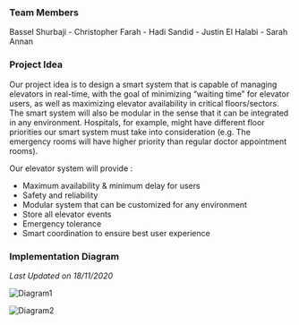 ### Team Members

Bassel Shurbaji - Christopher Farah - Hadi Sandid - Justin El Halabi - Sarah Annan

### Project Idea

Our project idea is to design a smart system that is capable of managing elevators in real-time, with the goal of minimizing “waiting time” for elevator users, as well as maximizing elevator availability in critical floors/sectors. The smart system will also be modular in the sense that it can be integrated in any environment. Hospitals, for example, might have different floor priorities our smart system must take into consideration (e.g. The emergency rooms will have higher priority than regular doctor appointment rooms).

Our elevator system will provide :

- Maximum availability & minimum delay for users
- Safety and reliability
- Modular system that can be customized for any environment
- Store all elevator events
- Emergency tolerance
- Smart coordination to ensure best user experience

### Implementation Diagram

*Last Updated on 18/11/2020*

![Diagram1](https://raw.githubusercontent.com/hsandid/hsandid.github.io/master/assets/images/Diagram1.png)

![Diagram2](https://raw.githubusercontent.com/hsandid/hsandid.github.io/master/assets/images/Diagram2.png)